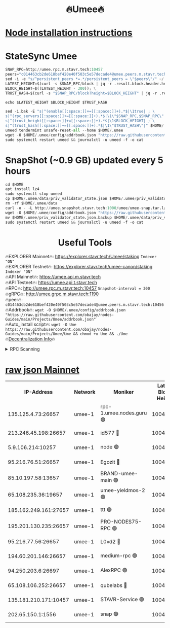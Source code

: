 <h1 align="center"> 🔥Umee🔥</h1>


[Node installation instructions](https://github.com/obajay/nodes-Guides/tree/main/Projects/Umee)
=
# StateSync Umee
```python
SNAP_RPC=http://umee.rpc.m.stavr.tech:10457
peers="c014463cb2de618bef420e40f503c5e57decade4@umee.peers.m.stavr.tech:10456"
sed -i -e "s/^persistent_peers *=.*/persistent_peers = \"$peers\"/" ~/.umee/config/config.toml
LATEST_HEIGHT=$(curl -s $SNAP_RPC/block | jq -r .result.block.header.height); \
BLOCK_HEIGHT=$((LATEST_HEIGHT - 300)); \
TRUST_HASH=$(curl -s "$SNAP_RPC/block?height=$BLOCK_HEIGHT" | jq -r .result.block_id.hash)

echo $LATEST_HEIGHT $BLOCK_HEIGHT $TRUST_HASH

sed -i.bak -E "s|^(enable[[:space:]]+=[[:space:]]+).*$|\1true| ; \
s|^(rpc_servers[[:space:]]+=[[:space:]]+).*$|\1\"$SNAP_RPC,$SNAP_RPC\"| ; \
s|^(trust_height[[:space:]]+=[[:space:]]+).*$|\1$BLOCK_HEIGHT| ; \
s|^(trust_hash[[:space:]]+=[[:space:]]+).*$|\1\"$TRUST_HASH\"|" $HOME/.umee/config/config.toml
umeed tendermint unsafe-reset-all --home $HOME/.umee
wget -O $HOME/.umee/config/addrbook.json "https://raw.githubusercontent.com/obajay/nodes-Guides/main/Projects/Umee/addrbook.json"
sudo systemctl restart umeed && journalctl -u umeed -f -o cat
```
# SnapShot (~0.9 GB) updated every 5 hours
```python
cd $HOME
apt install lz4
sudo systemctl stop umeed
cp $HOME/.umee/data/priv_validator_state.json $HOME/.umee/priv_validator_state.json.backup
rm -rf $HOME/.umee/data
curl -o - -L http://umee.snapshot.stavr.tech:1000/umee/umee-snap.tar.lz4 | lz4 -c -d - | tar -x -C $HOME/.umee --strip-components 2
wget -O $HOME/.umee/config/addrbook.json "https://raw.githubusercontent.com/obajay/nodes-Guides/main/Projects/Umee/addrbook.json"
mv $HOME/.umee/priv_validator_state.json.backup $HOME/.umee/data/priv_validator_state.json
sudo systemctl restart umeed && journalctl -u umeed -f -o cat
```
 <h1 align="center"> Useful Tools</h1>

🔥EXPLORER Mainnet🔥:      https://explorer.stavr.tech/Umee/staking             `Indexer "ON"` \
🔥EXPLORER Testnet🔥:        https://explorer.stavr.tech/umee-canon/staking      `Indexer "ON"` \
🔥API Mainnet🔥:                   https://umee.api.m.stavr.tech \
🔥API Testnet🔥:                     https://umee.api.t.stavr.tech \
🔥RPC🔥:                                   http://umee.rpc.m.stavr.tech:10457                     `Snapshot-interval = 300` \
🔥gRPC🔥:                              http://umee.grpc.m.stavr.tech:1190 \
🔥peer🔥:                     `c014463cb2de618bef420e40f503c5e57decade4@umee.peers.m.stavr.tech:10456` \
🔥Addrbook🔥:    ```wget -O $HOME/.umee/config/addrbook.json "https://raw.githubusercontent.com/obajay/nodes-Guides/main/Projects/Umee/addrbook.json"``` \
🔥Auto_install script🔥: ```wget -O Ume https://raw.githubusercontent.com/obajay/nodes-Guides/main/Projects/Umee/Ume && chmod +x Ume && ./Ume``` \
🔥[Decentralization Info](https://github.com/obajay/StateSync-snapshots/tree/main/Projects/Umee/Decentralization)🔥

<details>
<summary>RPC Scanning</summary>

<h2 align="center"> We scan nodes in real time every 4 hours. And we provide the final result of RPC endpoints.
We cannot influence the operation of these nodes in any way. </h2>


```python
If Voting Power is higher than 0 --> then the Node is a validator of the network and may be subject to attack and be a potential threat to the chain.
```
```python
We marked such validators with a red symbol
```

</details>

[raw json Mainnet](https://rpc-check.umeem.stavr.tech/umeem/rpc-umeem-result.json)
=



<table><tr><th>IP-Address</th><th>Network</th><th>Moniker</th><th>Latest Block Height</th><th>Earliest Block Height</th><th>Catching Up</th><th>Tx Index</th><th>Voting Power</th><th>Scan Time</th></tr><tr><td>135.125.4.73:26657</td><td>umee-1</td><td>rpc-1.umee.nodes.guru 🟢</td><td>10046721</td><td>5167386</td><td>False</td><td>on</td><td>0</td><td>2024-01-08T16:07:52.718797443UTC</td></tr><tr><td>213.246.45.198:26657</td><td>umee-1</td><td>id577 🔴</td><td>10046709</td><td>7100001</td><td>False</td><td>on</td><td>35105585</td><td>2024-01-08T16:06:33.405085884UTC</td></tr><tr><td>5.9.106.214:10257</td><td>umee-1</td><td>node 🟢</td><td>10046600</td><td>7942001</td><td>False</td><td>on</td><td>0</td><td>2024-01-08T16:07:29.551677236UTC</td></tr><tr><td>95.216.76.51:26657</td><td>umee-1</td><td>Egozit 🔴</td><td>10046721</td><td>8262001</td><td>False</td><td>off</td><td>38162219</td><td>2024-01-08T16:07:52.353399067UTC</td></tr><tr><td>85.10.197.58:13657</td><td>umee-1</td><td>BRAND-umee-main 🟢</td><td>10046712</td><td>8427832</td><td>False</td><td>on</td><td>0</td><td>2024-01-08T16:06:50.748832895UTC</td></tr><tr><td>65.108.235.36:19657</td><td>umee-1</td><td>umee-yieldmos-2 🟢</td><td>10046705</td><td>9575548</td><td>False</td><td>on</td><td>0</td><td>2024-01-08T16:05:56.065160320UTC</td></tr><tr><td>185.162.249.161:27657</td><td>umee-1</td><td>ttt 🟢</td><td>10046715</td><td>9733423</td><td>False</td><td>on</td><td>0</td><td>2024-01-08T16:07:13.923467838UTC</td></tr><tr><td>195.201.130.235:26657</td><td>umee-1</td><td>PRO-NODES75-RPC 🟢</td><td>10046716</td><td>9946716</td><td>False</td><td>on</td><td>0</td><td>2024-01-08T16:07:24.409712169UTC</td></tr><tr><td>95.216.77.56:26657</td><td>umee-1</td><td>L0vd2 🔴</td><td>10046724</td><td>9946724</td><td>False</td><td>off</td><td>37294689</td><td>2024-01-08T16:08:09.988060608UTC</td></tr><tr><td>194.60.201.146:26657</td><td>umee-1</td><td>medium-rpc 🟢</td><td>10046711</td><td>9984137</td><td>False</td><td>on</td><td>0</td><td>2024-01-08T16:06:41.909867821UTC</td></tr><tr><td>94.250.203.6:26697</td><td>umee-1</td><td>AlexRPC 🟢</td><td>10046600</td><td>9998001</td><td>False</td><td>on</td><td>0</td><td>2024-01-08T16:06:44.305751655UTC</td></tr><tr><td>65.108.106.252:26657</td><td>umee-1</td><td>qubelabs 🔴</td><td>10046712</td><td>10042989</td><td>False</td><td>on</td><td>36641993</td><td>2024-01-08T16:06:51.095917603UTC</td></tr><tr><td>135.181.210.171:10457</td><td>umee-1</td><td>STAVR-Service 🟢</td><td>10046722</td><td>10043901</td><td>False</td><td>on</td><td>0</td><td>2024-01-08T16:07:59.291663445UTC</td></tr><tr><td>202.65.150.1:1556</td><td>umee-1</td><td>snap 🟢</td><td>10046717</td><td>10044215</td><td>False</td><td>on</td><td>0</td><td>2024-01-08T16:07:25.249731279UTC</td></tr></table>
